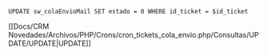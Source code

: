 `UPDATE sw_colaEnvioMail SET estado = 0 WHERE id_ticket = $id_ticket`

[[Docs/CRM Novedades/Archivos/PHP/Crons/cron_tickets_cola_envio.php/Consultas/UPDATE/UPDATE|UPDATE]]